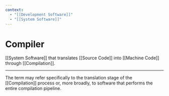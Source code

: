 ```yaml
---
context:
  - "[[Development Software]]"
  - "[[System Software]]"
---
```


# Compiler

[[System Software]] that translates [[Source Code]] into [[Machine Code]] through [[Compilation]].

---

The term may refer specifically to the translation stage of the [[Compilation]] process or, more broadly, to software that performs the entire compilation pipeline.
